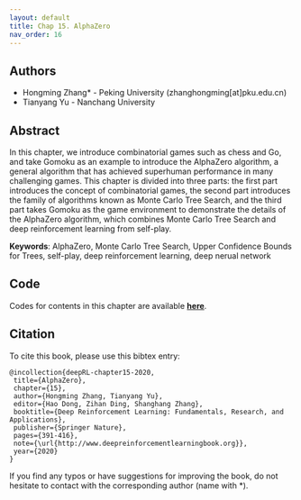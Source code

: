 ```yaml
---
layout: default
title: Chap 15. AlphaZero
nav_order: 16
---
```


## Authors

- Hongming Zhang* - Peking University (zhanghongming[at]pku.edu.cn)
- Tianyang Yu - Nanchang University

## Abstract

In this chapter, we introduce combinatorial games such as chess and Go, and take Gomoku as an example to introduce the AlphaZero algorithm, a general algorithm that has achieved superhuman performance in many challenging games. This chapter is divided into three parts: the first part introduces the concept of combinatorial games, the second part introduces the family of algorithms known as Monte Carlo Tree Search, and the third part takes Gomoku as the game environment to demonstrate the details of the AlphaZero algorithm, which combines Monte Carlo Tree Search and deep reinforcement learning from self-play.

**Keywords**: AlphaZero, Monte Carlo Tree Search, Upper Confidence Bounds for Trees, self-play, deep reinforcement learning, deep nerual network

## Code 

Codes for contents in this chapter are available [**here**](https://github.com/deep-reinforcement-learning-book/Chapter15-AlphaZero).

## Citation

To cite this book, please use this bibtex entry:

```
@incollection{deepRL-chapter15-2020,
 title={AlphaZero},
 chapter={15},
 author={Hongming Zhang, Tianyang Yu},
 editor={Hao Dong, Zihan Ding, Shanghang Zhang},
 booktitle={Deep Reinforcement Learning: Fundamentals, Research, and Applications},
 publisher={Springer Nature},
 pages={391-416},
 note={\url{http://www.deepreinforcementlearningbook.org}},
 year={2020}
}
```



If you find any typos or have suggestions for improving the book, do not hesitate to contact with the corresponding author (name with *).